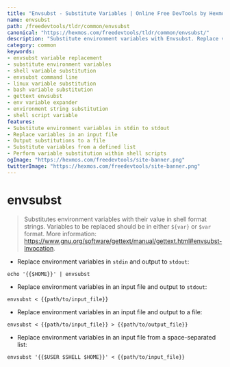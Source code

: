 ```yaml
---
title: "Envsubst - Substitute Variables | Online Free DevTools by Hexmos"
name: envsubst
path: /freedevtools/tldr/common/envsubst
canonical: "https://hexmos.com/freedevtools/tldr/common/envsubst/"
description: "Substitute environment variables with Envsubst. Replace variables in strings and files. Free online tool, no registration required."
category: common
keywords:
- envsubst variable replacement
- substitute environment variables
- shell variable substitution
- envsubst command line
- linux variable substitution
- bash variable substitution
- gettext envsubst
- env variable expander
- environment string substitution
- shell script variable
features:
- Substitute environment variables in stdin to stdout
- Replace variables in an input file
- Output substitutions to a file
- Substitute variables from a defined list
- Perform variable substitution within shell scripts
ogImage: "https://hexmos.com/freedevtools/site-banner.png"
twitterImage: "https://hexmos.com/freedevtools/site-banner.png"
---
```


# envsubst

> Substitutes environment variables with their value in shell format strings.
> Variables to be replaced should be in either `${var}` or `$var` format.
> More information: <https://www.gnu.org/software/gettext/manual/gettext.html#envsubst-Invocation>.

- Replace environment variables in `stdin` and output to `stdout`:

`echo '{{$HOME}}' | envsubst`

- Replace environment variables in an input file and output to `stdout`:

`envsubst < {{path/to/input_file}}`

- Replace environment variables in an input file and output to a file:

`envsubst < {{path/to/input_file}} > {{path/to/output_file}}`

- Replace environment variables in an input file from a space-separated list:

`envsubst '{{$USER $SHELL $HOME}}' < {{path/to/input_file}}`
